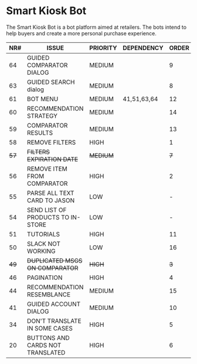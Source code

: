 # Smart Kiosk Bot

The Smart Kiosk Bot is a bot platform aimed at retailers. The bots intend to help buyers and create a more personal purchase experience.

| NR#     | ISSUE								                  | PRIORITY    | DEPENDENCY  | ORDER |
| --------|---------------------------------------|-------------|-------------|-------|
| 64	    | GUIDED COMPARATOR DIALOG			        | MEDIUM		  |             | 9     |
| 63	    | GUIDED SEARCH dialog				          | MEDIUM		  |				      | 8     |
| 61	    | BOT MENU							                | MEDIUM		  | 41,51,63,64 |	12    |
| 60	    | RECOMMENDATION STRATEGY			          | MEDIUM		  |				      | 14    |
| 59	    | COMPARATOR RESULTS					          | MEDIUM		  |				      | 13    |
| 58	    | REMOVE FILTERS						            | HIGH			  |			        | 1     |
| ~~57~~  | ~~FILTERS EXPIRATION DATE~~	          | ~~MEDIUM~~  |			        | ~~7~~ |
| 56	    | REMOVE ITEM FROM COMPARATOR	          | HIGH			  |			        | 2     |
| 55	    | PARSE ALL TEXT CARD TO JASON	        | LOW				  |			        | -     |
| 54	    | SEND LIST OF PRODUCTS TO IN-STORE     | LOW				  |			        | -     |
| 51	    | TUTORIALS							                | HIGH			  |			        | 11    |
| 50	    | SLACK NOT WORKING					            | LOW				  |			        | 16    |
| ~~49~~  | ~~DUPLICATED MSGS ON COMPARATOR~~     | ~~HIGH~~	  |			        | ~~3~~ |
| 46	    | PAGINATION							              | HIGH			  |			        | 4     |
| 44	    | RECOMMENDATION RESEMBLANCE			      | MEDIUM		  |			        | 15    |
| 41	    | GUIDED ACCOUNT DIALOG				          | MEDIUM		  |			        | 10    |
| 34	    | DON'T TRANSLATE IN SOME CASES		      | HIGH			  |			        | 5     |
| 20	    | BUTTONS AND CARDS NOT TRANSLATED	    | HIGH			  |			        | 6     |
